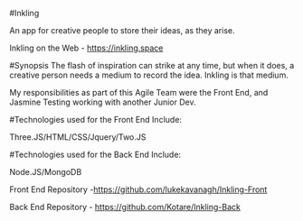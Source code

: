 #Inkling

An app for creative people to store their ideas, as they arise.

Inkling on the Web -  https://inkling.space

#Synopsis
The flash of inspiration can strike at any time, but when it does, a creative person needs a medium to record the idea. Inkling is that medium.

My responsibilities as part of this Agile Team were the Front End, and Jasmine Testing working with another Junior Dev.

#Technologies used for the Front End Include:

Three.JS/HTML/CSS/Jquery/Two.JS

#Technologies used for the Back End Include:

Node.JS/MongoDB

Front End Repository -https://github.com/lukekavanagh/Inkling-Front

Back End Repository - https://github.com/Kotare/Inkling-Back

